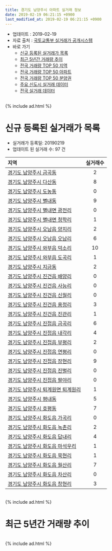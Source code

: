 ```yaml
---
title: 경기도 남양주시 아파트 실거래 정보
date: 2019-02-19 06:21:15 +0900
last_modified_at: 2019-02-19 06:21:15 +0900
---
```


* 업데이트 : 2019-02-19
* 자료 출처 : [국토교통부 실거래가 공개시스템](http://rt.molit.go.kr)
* 바로 가기
    * [신규 등록된 실거래가 목록](#신규-등록된-실거래가-목록)
    * [최근 5년간 거래량 추이](#최근-5년간-거래량-추이)
    * [전국 거래량 TOP 50 지역](https://inasie.github.io/apt-trade-info/최근-3개월-전국에서-가장-거래가-많이-발생한-지역)
    * [전국 거래량 TOP 50 아파트](https://inasie.github.io/apt-trade-info/최근-3개월-전국에서-가장-거래가-많이-발생한-아파트)
    * [전국 거래량 TOP 50 분양권](https://inasie.github.io/apt-trade-info/최근-3개월-전국에서-가장-거래가-많이-발생한-분양권)
    * [주요 신도시 실거래 데이터](https://inasie.github.io/apt-trade-info/주요-신도시)
    * [전국 실거래 데이터](https://inasie.github.io/apt-trade-info/전국)

<br>
{% include ad.html %}
<br>

# 신규 등록된 실거래가 목록
* 실거래가 등록일: 20190219
* 업데이트 된 실거래 수: 97 건


|지역|실거래수|
|:---|:---:|
|[경기도 남양주시 금곡동](https://inasie.github.io/apt-trade-info/경기도-남양주시-금곡동)|2|
|[경기도 남양주시 다산동](https://inasie.github.io/apt-trade-info/경기도-남양주시-다산동)|8|
|[경기도 남양주시 도농동](https://inasie.github.io/apt-trade-info/경기도-남양주시-도농동)|0|
|[경기도 남양주시 별내동](https://inasie.github.io/apt-trade-info/경기도-남양주시-별내동)|9|
|[경기도 남양주시 별내면 광전리](https://inasie.github.io/apt-trade-info/경기도-남양주시-별내면-광전리)|0|
|[경기도 남양주시 별내면 청학리](https://inasie.github.io/apt-trade-info/경기도-남양주시-별내면-청학리)|1|
|[경기도 남양주시 오남읍 양지리](https://inasie.github.io/apt-trade-info/경기도-남양주시-오남읍-양지리)|2|
|[경기도 남양주시 오남읍 오남리](https://inasie.github.io/apt-trade-info/경기도-남양주시-오남읍-오남리)|6|
|[경기도 남양주시 와부읍 덕소리](https://inasie.github.io/apt-trade-info/경기도-남양주시-와부읍-덕소리)|10|
|[경기도 남양주시 와부읍 도곡리](https://inasie.github.io/apt-trade-info/경기도-남양주시-와부읍-도곡리)|1|
|[경기도 남양주시 지금동](https://inasie.github.io/apt-trade-info/경기도-남양주시-지금동)|2|
|[경기도 남양주시 진건읍 배양리](https://inasie.github.io/apt-trade-info/경기도-남양주시-진건읍-배양리)|0|
|[경기도 남양주시 진건읍 사능리](https://inasie.github.io/apt-trade-info/경기도-남양주시-진건읍-사능리)|0|
|[경기도 남양주시 진건읍 신월리](https://inasie.github.io/apt-trade-info/경기도-남양주시-진건읍-신월리)|0|
|[경기도 남양주시 진건읍 용정리](https://inasie.github.io/apt-trade-info/경기도-남양주시-진건읍-용정리)|3|
|[경기도 남양주시 진건읍 진관리](https://inasie.github.io/apt-trade-info/경기도-남양주시-진건읍-진관리)|1|
|[경기도 남양주시 진접읍 금곡리](https://inasie.github.io/apt-trade-info/경기도-남양주시-진접읍-금곡리)|6|
|[경기도 남양주시 진접읍 내각리](https://inasie.github.io/apt-trade-info/경기도-남양주시-진접읍-내각리)|4|
|[경기도 남양주시 진접읍 부평리](https://inasie.github.io/apt-trade-info/경기도-남양주시-진접읍-부평리)|2|
|[경기도 남양주시 진접읍 연평리](https://inasie.github.io/apt-trade-info/경기도-남양주시-진접읍-연평리)|0|
|[경기도 남양주시 진접읍 장현리](https://inasie.github.io/apt-trade-info/경기도-남양주시-진접읍-장현리)|9|
|[경기도 남양주시 진접읍 진벌리](https://inasie.github.io/apt-trade-info/경기도-남양주시-진접읍-진벌리)|0|
|[경기도 남양주시 진접읍 팔야리](https://inasie.github.io/apt-trade-info/경기도-남양주시-진접읍-팔야리)|0|
|[경기도 남양주시 퇴계원면 퇴계원리](https://inasie.github.io/apt-trade-info/경기도-남양주시-퇴계원면-퇴계원리)|1|
|[경기도 남양주시 평내동](https://inasie.github.io/apt-trade-info/경기도-남양주시-평내동)|5|
|[경기도 남양주시 호평동](https://inasie.github.io/apt-trade-info/경기도-남양주시-호평동)|7|
|[경기도 남양주시 화도읍 가곡리](https://inasie.github.io/apt-trade-info/경기도-남양주시-화도읍-가곡리)|0|
|[경기도 남양주시 화도읍 녹촌리](https://inasie.github.io/apt-trade-info/경기도-남양주시-화도읍-녹촌리)|2|
|[경기도 남양주시 화도읍 답내리](https://inasie.github.io/apt-trade-info/경기도-남양주시-화도읍-답내리)|4|
|[경기도 남양주시 화도읍 마석우리](https://inasie.github.io/apt-trade-info/경기도-남양주시-화도읍-마석우리)|1|
|[경기도 남양주시 화도읍 묵현리](https://inasie.github.io/apt-trade-info/경기도-남양주시-화도읍-묵현리)|1|
|[경기도 남양주시 화도읍 월산리](https://inasie.github.io/apt-trade-info/경기도-남양주시-화도읍-월산리)|7|
|[경기도 남양주시 화도읍 차산리](https://inasie.github.io/apt-trade-info/경기도-남양주시-화도읍-차산리)|0|
|[경기도 남양주시 화도읍 창현리](https://inasie.github.io/apt-trade-info/경기도-남양주시-화도읍-창현리)|3|


<br>
{% include ad.html %}
<br>

# 최근 5년간 거래량 추이


<div style="width:100%;">
    <canvas id="deal_progress" height="200"></canvas>
</div>

<script>
new Chart(document.getElementById("deal_progress"), {
    type: 'line',
    data: {
        labels: ['201402','201403','201404','201405','201406','201407','201408','201409','201410','201411','201412','201501','201502','201503','201504','201505','201506','201507','201508','201509','201510','201511','201512','201601','201602','201603','201604','201605','201606','201607','201608','201609','201610','201611','201612','201701','201702','201703','201704','201705','201706','201707','201708','201709','201710','201711','201712','201801','201802','201803','201804','201805','201806','201807','201808','201809','201810','201811','201812','201901','201902'],
        datasets: [{
            label: '매매',
            pointRadius: 1,
            data: [958, 955, 668, 597, 665, 715, 1072, 1184, 1035, 719, 738, 1032, 1106, 1707, 1252, 984, 1084, 1078, 993, 1006, 1135, 740, 560, 536, 563, 897, 833, 766, 940, 1000, 1136, 1100, 1248, 700, 562, 423, 584, 785, 662, 820, 1004, 998, 727, 741, 672, 629, 524, 735, 908, 1300, 791, 704, 719, 697, 1159, 1289, 874, 584, 573, 456, 82],
            borderColor: "rgba(255, 201, 14, 1)",
            backgroundColor: "rgba(255, 201, 14, 0.5)",
            fill: false,
            lineTension: 0
        },{
            label: '전월세',
            pointRadius: 1,
            data: [1363, 1354, 1187, 1210, 1153, 1257, 1192, 1330, 1305, 956, 1016, 1151, 996, 1234, 1049, 961, 973, 1017, 981, 981, 1151, 1055, 994, 1046, 1294, 1293, 1143, 1076, 1025, 992, 983, 1153, 1243, 861, 1077, 916, 1080, 1140, 913, 929, 968, 1078, 990, 970, 849, 1099, 859, 1131, 1227, 1312, 1018, 1010, 904, 939, 962, 897, 996, 725, 805, 686, 200],
            borderColor: "rgba(0, 141, 185, 1)",
            backgroundColor: "rgba(0, 141, 185, 0.5)",
            fill: false,
            lineTension: 0
        }
        ]
    },
    options: {
        responsive: true,
        title: {
            display: false
        },
        tooltips: {
            mode: 'index',
            intersect: false
        },
        hover: {
            mode: 'nearest',
            intersect: true
        },
        scales: {
            xAxes: [{
                display: true,
                scaleLabel: {
                    display: true,
                    labelString: '년/월'
                }
            }],
            yAxes: [{
                display: true,
                ticks: {
                    suggestedMin: 0,
                },
                scaleLabel: {
                    display: true,
                    labelString: '실거래 수'
                }
            }]
        }
    }
});

</script>


<br>
{% include ad.html %}
<br>

